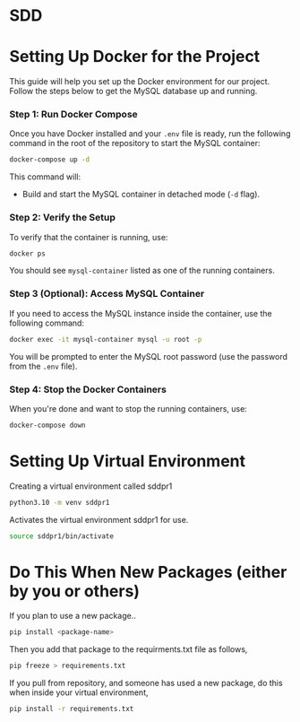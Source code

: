 # SDD

# Setting Up Docker for the Project

This guide will help you set up the Docker environment for our project. Follow the steps below to get the MySQL database up and running.


### Step 1: Run Docker Compose
Once you have Docker installed and your `.env` file is ready, run the following command in the root of the repository to start the MySQL container:

```sh
docker-compose up -d
```

This command will:
- Build and start the MySQL container in detached mode (`-d` flag).

### Step 2: Verify the Setup
To verify that the container is running, use:

```sh
docker ps
```

You should see `mysql-container` listed as one of the running containers.

### Step 3 (Optional): Access MySQL Container
If you need to access the MySQL instance inside the container, use the following command:

```sh
docker exec -it mysql-container mysql -u root -p
```

You will be prompted to enter the MySQL root password (use the password from the `.env` file).

### Step 4: Stop the Docker Containers
When you're done and want to stop the running containers, use:

```sh
docker-compose down
```

# Setting Up Virtual Environment

Creating a virtual environment called sddpr1
```sh
python3.10 -m venv sddpr1 
```

Activates the virtual environment sddpr1 for use.
```sh
source sddpr1/bin/activate
```

# Do This When New Packages (either by you or others)

If you plan to use a new package..
```sh
pip install <package-name>
```

Then you add that package to the requirments.txt file as follows,

```sh
pip freeze > requirements.txt
```

If you pull from repository, and someone has used a new package, do this when inside your virtual environment,
```sh
pip install -r requirements.txt
```
